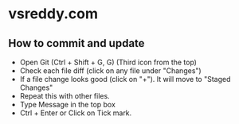 # vsreddy.com

## How to commit and update

* Open Git (Ctrl + Shift + G, G) (Third icon from the top)
* Check each file diff (click on any file under "Changes")
* If a file change looks good (click on "+"). It will move to "Staged Changes"
* Repeat this with other files.
* Type Message in the top box
* Ctrl + Enter or Click on Tick mark.

